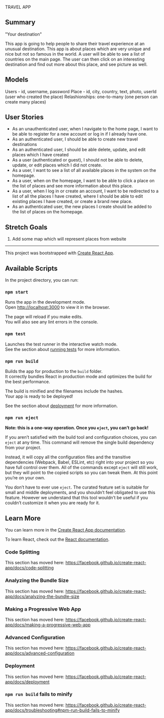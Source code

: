 TRAVEL APP

## Summary

"Your destination"

This app is going to help people to share their travel experience at an unusual destination. This app is about places which are very unique and nice but not so famous in the world. A user will be able to see a list of countries on the main page. 
The user can then click on an interesting destination and find out more about this place, and see picture as well.


## Models

 Users - id, username, password
 Place - id, city, country, text, photo, userId (user who created the place)
 Relashionships: one-to-many (one person can create many places)


## User Stories
- As an unauthenticated user, when I navigate to the home page, I want to be able to register for a new account or log in if I already have one.
- As an authenticated user, I should be able to create new travel destinations
- As an authenticated user, I should be able delete, update, and edit places which I have created
- As a user (authenticated or guest), I should not be able to delete, update, or edit places which I did not create.
- As a user, I want to see a list of all available places in the system on the homepage.
- As a user, when on the homepage, I want to be able to click a place on the list of places and see more information about this place.
- As a user, when I log in or create an account, I want to be redirected to a list of all the places I have created, where I should be able to edit existing places I have created, or create a brand new place.
- As an authenticated user, the new places I create should be added to the list of places on the homepage.


## Stretch Goals
1) Add some map which will represent places from website

______________________________________________________________

This project was bootstrapped with [Create React App](https://github.com/facebook/create-react-app).

## Available Scripts

In the project directory, you can run:

### `npm start`

Runs the app in the development mode.<br />
Open [http://localhost:3000](http://localhost:3000) to view it in the browser.

The page will reload if you make edits.<br />
You will also see any lint errors in the console.

### `npm test`

Launches the test runner in the interactive watch mode.<br />
See the section about [running tests](https://facebook.github.io/create-react-app/docs/running-tests) for more information.

### `npm run build`

Builds the app for production to the `build` folder.<br />
It correctly bundles React in production mode and optimizes the build for the best performance.

The build is minified and the filenames include the hashes.<br />
Your app is ready to be deployed!

See the section about [deployment](https://facebook.github.io/create-react-app/docs/deployment) for more information.

### `npm run eject`

**Note: this is a one-way operation. Once you `eject`, you can’t go back!**

If you aren’t satisfied with the build tool and configuration choices, you can `eject` at any time. This command will remove the single build dependency from your project.

Instead, it will copy all the configuration files and the transitive dependencies (Webpack, Babel, ESLint, etc) right into your project so you have full control over them. All of the commands except `eject` will still work, but they will point to the copied scripts so you can tweak them. At this point you’re on your own.

You don’t have to ever use `eject`. The curated feature set is suitable for small and middle deployments, and you shouldn’t feel obligated to use this feature. However we understand that this tool wouldn’t be useful if you couldn’t customize it when you are ready for it.

## Learn More

You can learn more in the [Create React App documentation](https://facebook.github.io/create-react-app/docs/getting-started).

To learn React, check out the [React documentation](https://reactjs.org/).

### Code Splitting

This section has moved here: https://facebook.github.io/create-react-app/docs/code-splitting

### Analyzing the Bundle Size

This section has moved here: https://facebook.github.io/create-react-app/docs/analyzing-the-bundle-size

### Making a Progressive Web App

This section has moved here: https://facebook.github.io/create-react-app/docs/making-a-progressive-web-app

### Advanced Configuration

This section has moved here: https://facebook.github.io/create-react-app/docs/advanced-configuration

### Deployment

This section has moved here: https://facebook.github.io/create-react-app/docs/deployment

### `npm run build` fails to minify

This section has moved here: https://facebook.github.io/create-react-app/docs/troubleshooting#npm-run-build-fails-to-minify
